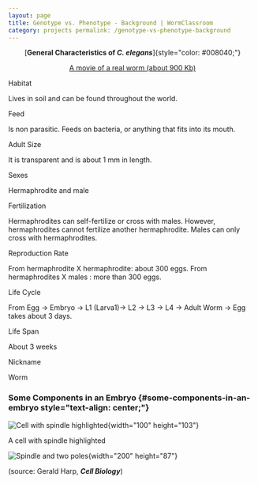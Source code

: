 ```yaml
---
layout: page
title: Genotype vs. Phenotype - Background | WormClassroom
category: projects permalink: /genotype-vs-phenotype-background
---
```

<div>

<div style="text-align: center;">

[**General Characteristics of *C. elegans***]{style="color: #008040;"}

</div>

<div style="text-align: center;">

[A movie of a real worm (about 900 Kb)](worm-movie)

</div>

<div>

Habitat

</div>

<div>

Lives in soil and can be found throughout the world.

</div>

<div>

Feed

</div>

<div>

Is non parasitic. Feeds on bacteria, or anything that fits into its
mouth.

</div>

<div>

Adult Size

</div>

<div>

It is transparent and is about 1 mm in length.

</div>

<div>

Sexes

</div>

<div>

Hermaphrodite and male

</div>

<div>

Fertilization

</div>

<div>

Hermaphrodites can self-fertilize or cross with males. However,
hermaphrodites cannot fertilize another hermaphrodite. Males can only
cross with hermaphrodites.

</div>

<div>

Reproduction Rate

</div>

<div>

From hermaphrodite X hermaphrodite: about 300 eggs. From hermaphrodites
X males : more than 300 eggs.

</div>

<div>

Life Cycle

</div>

From Egg -&gt; Embryo -&gt; L1 (Larva1)-&gt; L2 -&gt; L3 -&gt; L4 -&gt;
Adult Worm -&gt; Egg takes about 3 days.
<div>

Life Span

</div>

<div>

About 3 weeks

</div>

<div>

Nickname

</div>

<div>

Worm

</div>

</div>

### Some Components in an Embryo {#some-components-in-an-embryo style="text-align: center;"}

![Cell with spindle highlighted](/files/worm/cell.jpg){width="100"
height="103"}

A cell with spindle highlighted

![Spindle and two poles](/files/worm/spindle.jpg){width="200"
height="87"}

(source: Gerald Harp, ***Cell Biology***)
